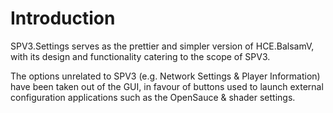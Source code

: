 # Introduction

SPV3.Settings serves as the prettier and simpler version of HCE.BalsamV, with its design and functionality catering to
the scope of SPV3.

The options unrelated to SPV3 (e.g. Network Settings & Player Information) have been taken out of the GUI, in favour of
buttons used to launch external configuration applications such as the OpenSauce & shader settings.